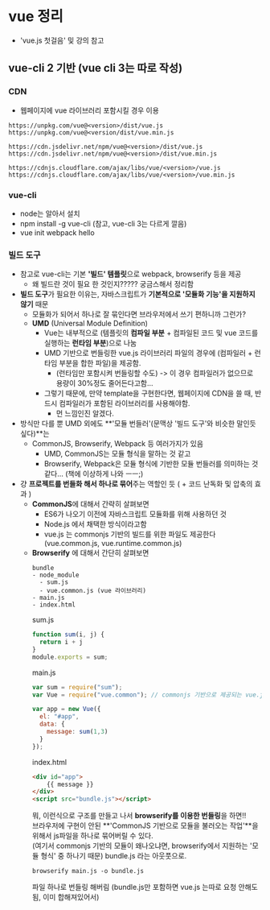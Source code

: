# vue 정리
- 'vue.js 첫걸음' 및 강의 참고

## vue-cli 2 기반 (vue cli 3는 따로 작성)

### CDN
- 웹페이지에 vue 라이브러리 포함시킬 경우 이용
```
https://unpkg.com/vue@<version>/dist/vue.js
https://unpkg.com/vue@<version/dist/vue.min.js

https://cdn.jsdelivr.net/npm/vue@<version>/dist/vue.js
https://cdn.jsdelivr.net/npm/vue@<version>/dist/vue.min.js

https://cdnjs.cloudflare.com/ajax/libs/vue/<version>/vue.js
https://cdnjs.cloudflare.com/ajax/libs/vue/<version>/vue.min.js
```

### vue-cli
- node는 알아서 설치
- npm install -g vue-cli (참고, vue-cli 3는 다르게 깔음)
- vue init webpack hello

### 빌드 도구 
- 참고로 vue-cli는 기본 **'빌드' 템플릿**으로 webpack, browserify 등을 제공
  - 왜 빌드란 것이 필요 한 것인지????? 궁금스해서 정리함
- **빌드 도구**가 필요한 이유는, 자바스크립트가 **기본적으로 '모듈화 기능'을 지원하지 않기** 때문
  - 모듈화가 되어서 하나로 잘 묶인다면 브라우저에서 쓰기 편하니까 그런가? 
  - **UMD** (Universal Module Definition)
    - Vue는 내부적으로 (템플릿의 **컴파일 부분** + 컴파일된 코드 및 vue 코드를 실행하는 **런타임 부분**)으로 나눔
    - UMD 기반으로 번들링한 vue.js 라이브러리 파일의 경우에 (컴파일러 + 런타임 부분을 합한 파일)을 제공함. 
      - (런타임만 포함시켜 번들링할 수도) -> 이 경우 컴파일러가 없으므로 용량이 30%정도 줄어든다고함...
    - 그렇기 때문에, 만약 template을 구현한다면, 웹페이지에 CDN을 쓸 때, 반드시 컴파일러가 포함된 라이브러리를 사용해야함.
      - 먼 느낌인진 알겠다.
- 방식만 다를 뿐 UMD 외에도 **'모듈 번들러'(문맥상 '빌드 도구'와 비슷한 말인듯 싶다)**는
  - CommonJS, Browserify, Webpack 등 여러가지가 있음
    - UMD, CommonJS는 모듈 형식을 말하는 것 같고
    - Browserify, Webpack은 모듈 형식에 기반한 모듈 번들러를 의미하는 것 같다... (책에 이상하게 나와 ㅡㅡ;)
- 걍 **프로젝트를 번들화 해서 하나로 묶어**주는 역할인 듯 ( + 코드 난독화 및 압축의 효과 )
  - **CommonJS**에 대해서 간략히 살펴보면
    - ES6가 나오기 이전에 자바스크립트 모듈화를 위해 사용하던 것
    - Node.js 에서 채택한 방식이라고함
    - vue.js 는 commonjs 기반의 빌드를 위한 파일도 제공한다 (vue.common.js, vue.runtime.common.js)
  - **Browserify** 에 대해서 간단히 살펴보면
    ```
    bundle
    - node_module
      - sum.js
      - vue.common.js (vue 라이브러리)
    - main.js
    - index.html
    ```
    sum.js
    ```js
    function sum(i, j) {
      return i + j
    }
    module.exports = sum;
    ```
    main.js
    ```js
    var sum = require("sum");
    var Vue = require("vue.common"); // commonjs 기반으로 제공되는 vue.js 파일
    
    var app = new Vue({
      el: "#app",
      data: {
        message: sum(1,3)
      }
    });
    ```
    index.html
    ```html
    <div id="app">
        {{ message }}
    </div>
    <script src="bundle.js"></script>
    ```
    뭐, 이런식으로 구조를 만들고 나서 **browserify를 이용한 번들링**을 하면!!  
    브라우저에 구현이 안된 **'CommonJS 기반으로 모듈을 불러오는 작업'**을 위해서 js파일을 하나로 묶어버릴 수 있다.   
    (여기서 commonjs 기반의 모듈이 왜나오냐면, browserify에서 지원하는 '모듈 형식' 중 하나기 때문)
    bundle.js 라는 아웃풋으로.
    ```
    browserify main.js -o bundle.js
    ```
    파일 하나로 번들링 해버림 (bundle.js만 포함하면 vue.js 는따로 요청 안해도됨, 이미 합해져있어서)
    
